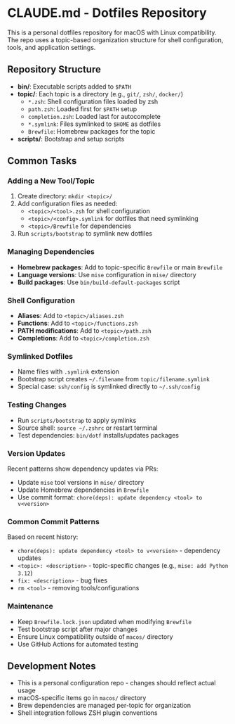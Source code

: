 # CLAUDE.md - Dotfiles Repository

This is a personal dotfiles repository for macOS with Linux compatibility. The repo uses a topic-based organization structure for shell configuration, tools, and application settings.

## Repository Structure

- **bin/**: Executable scripts added to `$PATH`
- **topic/**: Each topic is a directory (e.g., `git/`, `zsh/`, `docker/`)
  - `*.zsh`: Shell configuration files loaded by zsh
  - `path.zsh`: Loaded first for `$PATH` setup
  - `completion.zsh`: Loaded last for autocomplete
  - `*.symlink`: Files symlinked to `$HOME` as dotfiles
  - `Brewfile`: Homebrew packages for the topic
- **scripts/**: Bootstrap and setup scripts

## Common Tasks

### Adding a New Tool/Topic

1. Create directory: `mkdir <topic>/`
2. Add configuration files as needed:
   - `<topic>/<tool>.zsh` for shell configuration
   - `<topic>/<config>.symlink` for dotfiles that need symlinking
   - `<topic>/Brewfile` for dependencies
3. Run `scripts/bootstrap` to symlink new dotfiles

### Managing Dependencies

- **Homebrew packages**: Add to topic-specific `Brewfile` or main `Brewfile`
- **Language versions**: Use `mise` configuration in `mise/` directory
- **Build packages**: Use `bin/build-default-packages` script

### Shell Configuration

- **Aliases**: Add to `<topic>/aliases.zsh`
- **Functions**: Add to `<topic>/functions.zsh` 
- **PATH modifications**: Add to `<topic>/path.zsh`
- **Completions**: Add to `<topic>/completion.zsh`

### Symlinked Dotfiles

- Name files with `.symlink` extension
- Bootstrap script creates `~/.filename` from `topic/filename.symlink`
- Special case: `ssh/config` is symlinked directly to `~/.ssh/config`

### Testing Changes

- Run `scripts/bootstrap` to apply symlinks
- Source shell: `source ~/.zshrc` or restart terminal
- Test dependencies: `bin/dotf` installs/updates packages

### Version Updates

Recent patterns show dependency updates via PRs:
- Update `mise` tool versions in `mise/` directory
- Update Homebrew dependencies in `Brewfile`
- Use commit format: `chore(deps): update dependency <tool> to v<version>`

### Common Commit Patterns

Based on recent history:
- `chore(deps): update dependency <tool> to v<version>` - dependency updates
- `<topic>: <description>` - topic-specific changes (e.g., `mise: add Python 3.12`)
- `fix: <description>` - bug fixes
- `rm <tool>` - removing tools/configurations

### Maintenance

- Keep `Brewfile.lock.json` updated when modifying `Brewfile`
- Test bootstrap script after major changes
- Ensure Linux compatibility outside of `macos/` directory
- Use GitHub Actions for automated testing

## Development Notes

- This is a personal configuration repo - changes should reflect actual usage
- macOS-specific items go in `macos/` directory
- Brew dependencies are managed per-topic for organization
- Shell integration follows ZSH plugin conventions